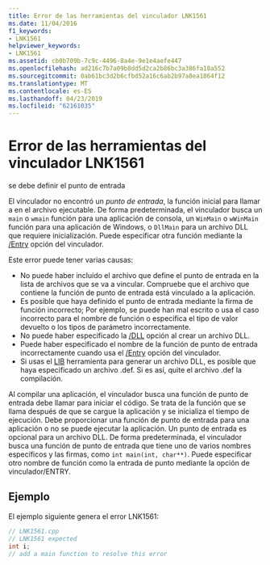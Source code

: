 ```yaml
---
title: Error de las herramientas del vinculador LNK1561
ms.date: 11/04/2016
f1_keywords:
- LNK1561
helpviewer_keywords:
- LNK1561
ms.assetid: cb0b709b-7c9c-4496-8a4e-9e1e4aefe447
ms.openlocfilehash: ad216c7b7a09b8dd5d2ca2b86bc3a386fa18a552
ms.sourcegitcommit: 0ab61bc3d2b6cfbd52a16c6ab2b97a8ea1864f12
ms.translationtype: MT
ms.contentlocale: es-ES
ms.lasthandoff: 04/23/2019
ms.locfileid: "62161035"
---
```

# <a name="linker-tools-error-lnk1561"></a>Error de las herramientas del vinculador LNK1561

se debe definir el punto de entrada

El vinculador no encontró un *punto de entrada*, la función inicial para llamar a en el archivo ejecutable. De forma predeterminada, el vinculador busca un `main` o `wmain` función para una aplicación de consola, un `WinMain` o `wWinMain` función para una aplicación de Windows, o `DllMain` para un archivo DLL que requiere inicialización. Puede especificar otra función mediante la [/Entry](../../build/reference/entry-entry-point-symbol.md) opción del vinculador.

Este error puede tener varias causas:
- No puede haber incluido el archivo que define el punto de entrada en la lista de archivos que se va a vincular. Compruebe que el archivo que contiene la función de punto de entrada está vinculado a la aplicación.
- Es posible que haya definido el punto de entrada mediante la firma de función incorrecto; Por ejemplo, se puede han mal escrito o usa el caso incorrecto para el nombre de función o especifica el tipo de valor devuelto o los tipos de parámetro incorrectamente.
- No puede haber especificado la [/DLL](../../build/reference/dll-build-a-dll.md) opción al crear un archivo DLL.
- Puede haber especificado el nombre de la función de punto de entrada incorrectamente cuando usa el [/Entry](../../build/reference/entry-entry-point-symbol.md) opción del vinculador.
- Si usas el [LIB](../../build/reference/lib-reference.md) herramienta para generar un archivo DLL, es posible que haya especificado un archivo .def. Si es así, quite el archivo .def la compilación.

Al compilar una aplicación, el vinculador busca una función de punto de entrada debe llamar para iniciar el código. Se trata de la función que se llama después de que se cargue la aplicación y se inicializa el tiempo de ejecución. Debe proporcionar una función de punto de entrada para una aplicación o no se puede ejecutar la aplicación. Un punto de entrada es opcional para un archivo DLL. De forma predeterminada, el vinculador busca una función de punto de entrada que tiene uno de varios nombres específicos y las firmas, como `int main(int, char**)`. Puede especificar otro nombre de función como la entrada de punto mediante la opción de vinculador/ENTRY.

## <a name="example"></a>Ejemplo

El ejemplo siguiente genera el error LNK1561:

```cpp
// LNK1561.cpp
// LNK1561 expected
int i;
// add a main function to resolve this error
```